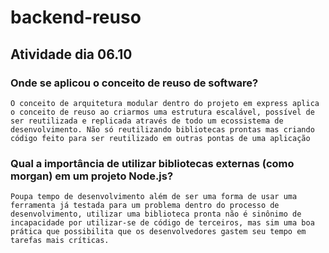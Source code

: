 # backend-reuso

## Atividade dia 06.10

### Onde se aplicou o conceito de reuso de software?
    O conceito de arquitetura modular dentro do projeto em express aplica o conceito de reuso ao criarmos uma estrutura escalável, possível de ser reutilizada e replicada através de todo um ecossistema de desenvolvimento. Não só reutilizando bibliotecas prontas mas criando código feito para ser reutilizado em outras pontas de uma aplicação
### Qual a importância de utilizar bibliotecas externas (como morgan) em um projeto Node.js?
    Poupa tempo de desenvolvimento além de ser uma forma de usar uma ferramenta já testada para um problema dentro do processo de desenvolvimento, utilizar uma biblioteca pronta não é sinônimo de incapacidade por utilizar-se de código de terceiros, mas sim uma boa prática que possibilita que os desenvolvedores gastem seu tempo em tarefas mais críticas.